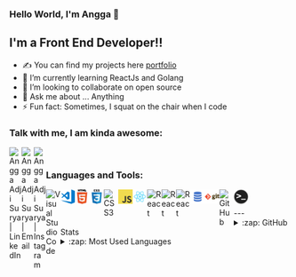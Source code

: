 ### Hello World, I'm Angga 👋

## I'm a Front End Developer!!

- ✍ You can find my projects here [portfolio]
- 🌱 I’m currently learning ReactJs and Golang
- 👯 I’m looking to collaborate on open source
- 💬 Ask me about ... Anything
- ⚡ Fun fact: Sometimes, I squat on the chair when I code

### Talk with me, I am kinda awesome:

[<img align="left" alt="Angga Adji Surya | LinkedIn" width="22px" src="https://image.flaticon.com/icons/png/512/174/174857.png" />][linkedin]
[<img align="left" alt="Angga Adji Surya | Email" width="22px" src="https://image.flaticon.com/icons/png/512/281/281769.png" />][mail]
[<img align="left" alt="Angga Adji Surya | Instagram" width="22px" src="https://upload.wikimedia.org/wikipedia/commons/thumb/a/a5/Instagram_icon.png/1024px-Instagram_icon.png" />][instagram]

<br />

### Languages and Tools:

[<img align="left" alt="Visual Studio Code" width="26px" src="https://cdn.iconscout.com/icon/free/png-512/intellij-idea-569199.png" />][portfolio]
[<img align="left" alt="Visual Studio Code" width="26px" src="https://raw.githubusercontent.com/github/explore/80688e429a7d4ef2fca1e82350fe8e3517d3494d/topics/visual-studio-code/visual-studio-code.png" />][portfolio]
[<img align="left" alt="HTML5" width="26px" src="https://raw.githubusercontent.com/github/explore/80688e429a7d4ef2fca1e82350fe8e3517d3494d/topics/html/html.png" />][portfolio]
[<img align="left" alt="CSS3" width="26px" src="https://raw.githubusercontent.com/github/explore/80688e429a7d4ef2fca1e82350fe8e3517d3494d/topics/css/css.png" />][portfolio]
[<img align="left" alt="CSS3" width="26px" src="https://pbs.twimg.com/profile_images/1273081551354396672/-Tzadxix_400x400.jpg" />][portfolio]
[<img align="left" alt="JavaScript" width="26px" src="https://raw.githubusercontent.com/github/explore/80688e429a7d4ef2fca1e82350fe8e3517d3494d/topics/javascript/javascript.png" />][portfolio]
[<img align="left" alt="React" width="26px" src="https://raw.githubusercontent.com/github/explore/80688e429a7d4ef2fca1e82350fe8e3517d3494d/topics/react/react.png" />][portfolio]
[<img align="left" alt="React" width="26px" src="https://camo.githubusercontent.com/9fefe4c2e03688a8d3987d9eff864a13c79c5b8fe067adfaaf3e5ab7c90eee2b/68747470733a2f2f692e696d6775722e636f6d2f764a66496949642e706e67" />][portfolio]
[<img align="left" alt="React" width="26px" src="https://cdn4.iconfinder.com/data/icons/google-i-o-2016/512/google_firebase-2-512.png" />][portfolio]
[<img align="left" alt="React" width="26px" src="https://image.flaticon.com/icons/png/512/873/873120.png" />][portfolio]
[<img align="left" alt="SQL" width="26px" src="https://raw.githubusercontent.com/github/explore/80688e429a7d4ef2fca1e82350fe8e3517d3494d/topics/sql/sql.png" />][portfolio]
[<img align="left" alt="Git" width="26px" src="https://raw.githubusercontent.com/github/explore/80688e429a7d4ef2fca1e82350fe8e3517d3494d/topics/git/git.png" />][portfolio]
[<img align="left" alt="GitHub" width="26px" src="https://icon-library.com/images/github-icon-white/github-icon-white-6.jpg" />][portfolio]
[<img align="left" alt="Terminal" width="26px" src="https://raw.githubusercontent.com/github/explore/80688e429a7d4ef2fca1e82350fe8e3517d3494d/topics/terminal/terminal.png" />][portfolio]

<br />
<br />
---

<details>
  <summary>:zap: GitHub Stats</summary>

  <img align="left" alt="Angga's GitHub Stats" src="https://github-readme-stats.vercel.app/api?username=inact25&show_icons=true&hide_border=true" />

</details>

<details>
  <summary>:zap: Most Used Languages</summary>

<img align="left" alt="Angga's GitHub Top Languages" src="https://github-readme-stats.vercel.app/api/top-langs/?username=inact25" />

</details>

[website]: https://javapixa.com/

[instagram]: https://www.instagram.com/vlavalv/

[linkedin]: https://linkedin.com/in/vlavalv

[mail]: mailto:anggas25@live.com

[portfolio]: https://inact25.github.io/